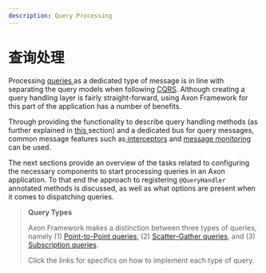 ```yaml
---
description: Query Processing
---
```


# 查询处理

Processing [queries ](./)as a dedicated type of message is in line with separating the query models when following [CQRS](../../architecture-overview/ddd-cqrs-concepts.md). Although creating a query handling layer is fairly straight-forward, using Axon Framework for this part of the application has a number of benefits.

Through providing the functionality to describe query handling methods (as further explained in [this ](query-handlers.md)section) and a dedicated bus for query messages, common message features such as[ interceptors](../messaging-concepts/message-intercepting.md) and [message monitoring](../monitoring-and-metrics.md) can be used.

The next sections provide an overview of the tasks related to configuring the necessary components to start processing queries in an Axon application. To that end the approach to registering `@QueryHandler` annotated methods is discussed, as well as what options are present when it comes to dispatching queries.

> **Query Types**
>
> Axon Framework makes a distinction between three types of queries, namely (1) [Point-to-Point queries,](query-dispatchers.md#point-to-point-queries) (2) [Scatter-Gather queries](query-dispatchers.md#scatter-gather-queries), and (3) [Subscription queries](query-dispatchers.md#subscription-queries).
>
> Click the links for specifics on how to implement each type of query.
